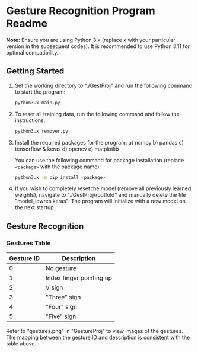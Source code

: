 # Gesture Recognition Program Readme

**Note:** Ensure you are using Python 3.x (replace x with your particular version in the subsequent codes). It is recommended to use Python 3.11 for optimal compatibility.

## Getting Started

1. Set the working directory to "./GestProj" and run the following command to start the program:
   ```bash
   python3.x main.py
   ```

2. To reset all training data, run the following command and follow the instructions:
   ```bash
   python3.x remover.py
   ```

3. Install the required packages for the program:
   a) numpy
   b) pandas
   c) tensorflow & keras
   d) opencv
   e) matplotlib

   You can use the following command for package installation (replace `<package>` with the package name):
   ```bash
   python3.x -m pip install <package>
   ```

4. If you wish to completely reset the model (remove all previously learned weights), navigate to "./GestProj/rootfold" and manually delete the file "model_lowres.keras". The program will initialize with a new model on the next startup.

## Gesture Recognition

### Gestures Table

| Gesture ID | Description           |
|------------|-----------------------|
| 0          | No gesture            |
| 1          | Index finger pointing up |
| 2          | V sign                |
| 3          | "Three" sign          |
| 4          | "Four" sign           |
| 5          | "Five" sign           |

Refer to "gestures.png" in "GestureProj" to view images of the gestures. The mapping between the gesture ID and description is consistent with the table above.
